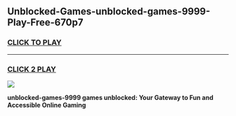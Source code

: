 
## Unblocked-Games-unblocked-games-9999-Play-Free-670p7
<h3>
<a href="https://premium76.site?title=unblocked-games-9999&ref=18A1">CLICK TO PLAY</a></h3>
<hr>

<h3>
<a href="https://premium76.site?title=unblocked-games-9999&ref=18A1">CLICK 2 PLAY</a>
  
</h3>

<a href="https://premium76.site?title=unblocked-games-9999&ref=18A1"><img src="https://clearcache.store/games.png"></a>


**unblocked-games-9999 games unblocked: Your Gateway to Fun and Accessible Online Gaming**
